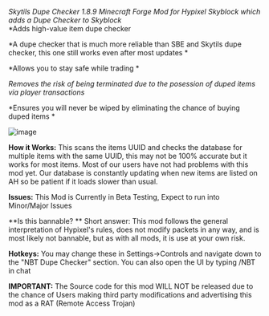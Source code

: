 
_Skytils Dupe Checker 1.8.9 Minecraft Forge Mod for Hypixel Skyblock which adds a Dupe Checker to Skyblock_    
*Adds high-value item dupe checker  

*A dupe checker that is much more reliable than SBE and Skytils dupe checker, this one still works even after most updates * 

*Allows you to stay safe while trading *

*Removes the risk of being terminated due to the posession of duped items via player transactions* 

*Ensures you will never be wiped by eliminating the chance of buying duped items  *

![image](https://user-images.githubusercontent.com/104114163/164355578-df870886-a5fc-4723-a949-c5f7cf4ede40.png)

 **How it Works:** This scans the items UUID and checks the database for multiple items with the same UUID, this may not be 100% accurate but it works for most items. Most of our users have not had problems with this mod yet. Our database is constantly updating when new items are listed on AH so be patient if it loads slower than usual.  

 **Issues:** This Mod is Currently in Beta Testing, Expect to run into Minor/Major Issues 

 **Is this bannable? ** Short answer: This mod follows the general interpretation of Hypixel's rules, does not modify packets in any way, and is most likely not 
bannable, but as with all mods, it is use at your own risk.  

 **Hotkeys:** You may change these in Settings->Controls and navigate down to the "NBT Dupe Checker" section. You can also open the UI by typing /NBT in chat  

 **IMPORTANT:** The Source code for this mod WILL NOT be released due to the chance of Users making third party modifications and advertising this mod as a RAT (Remote Access Trojan) 
